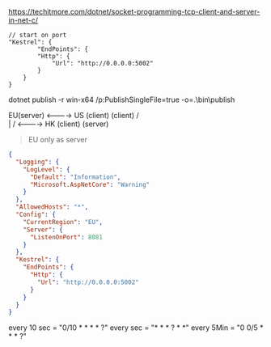 https://techitmore.com/dotnet/socket-programming-tcp-client-and-server-in-net-c/

```appsettings
// start on port
"Kestrel": {
        "EndPoints": {
        "Http": {
            "Url": "http://0.0.0.0:5002"
        }
    }
}
```

dotnet publish -r win-x64 /p:PublishSingleFile=true -o=.\bin\publish



EU(server)  <---->  US (client) (client)
                                   /\
                                    |
                                   \/
            <---->  HK (client) (server)

> EU only as server
```json
{
  "Logging": {
    "LogLevel": {
      "Default": "Information",
      "Microsoft.AspNetCore": "Warning"
    }
  },
  "AllowedHosts": "*",
  "Config": {
    "CurrentRegion": "EU",
    "Server": {
      "ListenOnPort": 8081
    }
  },
  "Kestrel": {
    "EndPoints": {
      "Http": {
        "Url": "http://0.0.0.0:5002"
      }
    }
  }
}
```

every 10 sec = "0/10 * * * * ?"
every sec = "* * * ? * *"
every 5Min = "0 0/5 * * * ?"


